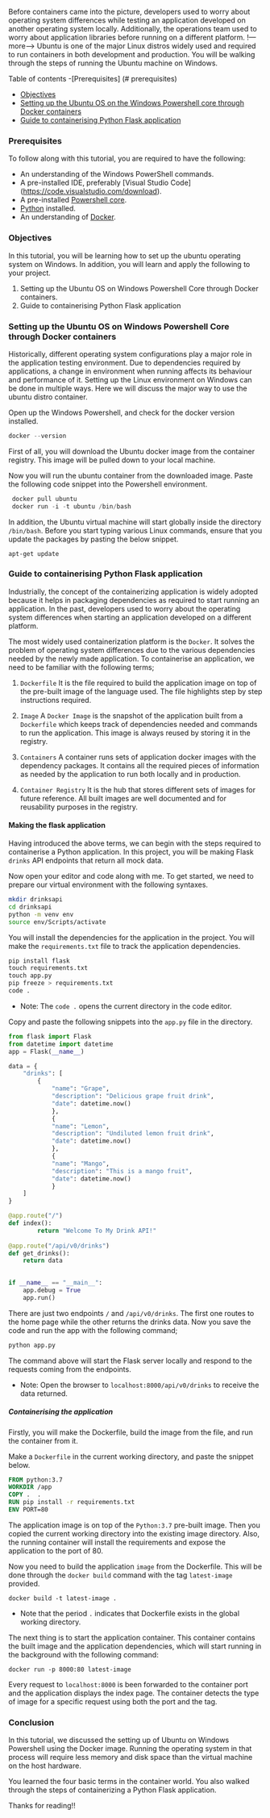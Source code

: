 Before containers came into the picture, developers used to worry about operating system differences while testing an application developed on another operating system locally. Additionally, the operations team used to worry about application libraries before running on a different platform. 
!—more-->
Ubuntu is one of the major Linux distros widely used and required to run containers in both development and production.  You will be walking through the steps of running the Ubuntu machine on Windows.

Table of contents
-[Prerequisites] (# prerequisites)
- [Objectives](#objectives)
- [Setting up the Ubuntu OS on the Windows Powershell core through Docker containers](#setting-up-the-ubuntu-os-on-Windows-Powershell-core-through-Docker-containers)
- [Guide to containerising Python Flask application](#guide-to-containerising-python-flask-application)

### Prerequisites
To follow along with this tutorial, you are required to have the following:
- An understanding of the Windows PowerShell commands.
- A pre-installed IDE, preferably [Visual Studio Code] (https://code.visualstudio.com/download).
- A pre-installed [Powershell core](https://docs.microsoft.com/en-us/powershell/scripting/install/installing-powershell-on-windows?view=powershell-7.2).
- [Python](https://python.org) installed.
- An understanding of [Docker](https://docs.docker.com/get-docker/).

### Objectives
In this tutorial, you will be learning how to set up the ubuntu operating system on Windows.  In addition, you will learn and apply the following to your project.

1. Setting up the Ubuntu OS on Windows Powershell Core through Docker containers.
2. Guide to containerising Python Flask application


### Setting up the Ubuntu OS on Windows Powershell Core through Docker containers
Historically, different operating system configurations play a major role in the application testing environment. Due to dependencies required by applications, a change in environment when running affects its behaviour and performance of it. Setting up the Linux environment on Windows can be done in multiple ways. Here we will discuss the major way to use the ubuntu distro container.

Open up the Windows Powershell, and check for the docker version installed. 

```PowerShell
docker --version
```

First of all, you will download the Ubuntu docker image from the container registry. This image will be pulled down to your local machine.

Now you will run the ubuntu container from the downloaded image. Paste the following code snippet into the Powershell environment.

```PowerShell
 docker pull ubuntu
 docker run -i -t ubuntu /bin/bash
```

In addition, the Ubuntu virtual machine will start globally inside the directory `/bin/bash`. Before you start typing various Linux commands, ensure that you update the packages by pasting the below snippet.

```Linux
apt-get update
```

### Guide to containerising Python Flask application
Industrially, the concept of the containerizing application is widely adopted because it helps in packaging dependencies as required to start running an application.  In the past, developers used to worry about the operating system differences when starting an application developed on a different platform.

The most widely used containerization platform is the `Docker`. It solves the problem of operating system differences due to the various dependencies needed by the newly made application. To containerise an application, we need to be familiar with the following terms;

1. `Dockerfile`
    It is the file required to build the application image on top of the pre-built image of the language used. The file highlights step by step instructions required.

2. `Image`
    A `Docker Image` is the snapshot of the application built from a `Dockerfile` which keeps track of dependencies needed and commands to run the application. This image is always reused by storing it in the registry.

3. `Containers`
    A container runs sets of application docker images with the dependency packages. It contains all the required pieces of information as needed by the application to run both locally and in production.

4. `Container Registry`
    It is the hub that stores different sets of images for future reference. All built images are well documented and for reusability purposes in the registry.


#### Making the flask application
Having introduced the above terms, we can begin with the steps required to containerise a Python application. In this project, you will be making Flask `drinks` API endpoints that return all mock data.

Now open your editor and code along with me. To get started, we need to prepare our virtual environment with the following syntaxes.

```bash
mkdir drinksapi
cd drinksapi
python -m venv env
source env/Scripts/activate 
```

You will install the dependencies for the application in the project. You will make the `requirements.txt` file to track the application dependencies.

```py
pip install flask
touch requirements.txt
touch app.py
pip freeze > requirements.txt
code . 
```

- Note: The `code .` opens the current directory in the code editor.

Copy and paste the following snippets into the `app.py` file in the directory.

```py
from flask import Flask
from datetime import datetime
app = Flask(__name__)

data = {
    "drinks": [
        {
            "name": "Grape", 
            "description": "Delicious grape fruit drink",
            "date": datetime.now()
            },
            {
            "name": "Lemon", 
            "description": "Undiluted lemon fruit drink",
            "date": datetime.now()
            },
            {
            "name": "Mango", 
            "description": "This is a mango fruit",
            "date": datetime.now()
            }
    ]
} 

@app.route("/")
def index():
        return "Welcome To My Drink API!"
        
@app.route("/api/v0/drinks")
def get_drinks():
    return data
    

if __name__ == "__main__":
    app.debug = True
    app.run()
```

There are just two endpoints `/` and `/api/v0/drinks`. The first one routes to the home page while the other returns the drinks data. Now you save the code and run the app with the following command;

```bash
python app.py
```

The command above will start the Flask server locally and respond to the requests coming from the endpoints.

- Note: Open the browser to `localhost:8000/api/v0/drinks` to receive the data returned.


##### Containerising the application
Firstly, you will make the Dockerfile, build the image from the file, and run the container from it. 

Make a `Dockerfile` in the current working directory, and paste the snippet below.

```Dockerfile
FROM python:3.7
WORKDIR /app
COPY .  .
RUN pip install -r requirements.txt
ENV PORT=80
```

The application image is on top of the `Python:3.7` pre-built image. Then you copied the current working directory into the existing image directory. Also, the running container will install the requirements and expose the application to the port of 80.

Now you need to build the application `image` from the Dockerfile. This will be done through the `docker build` command with the tag `latest-image` provided. 

```docker
docker build -t latest-image .
```

- Note that the period `.` indicates that Dockerfile exists in the global working directory.

The next thing is to start the application container. This container contains the built image and the application dependencies, which will start running in the background with the following command:

```docker
docker run -p 8000:80 latest-image
```
Every request to `localhost:8000` is been forwarded to the container port and the application displays the index page. The container detects the type of image for a specific request using both the port and the tag.


### Conclusion
In this tutorial, we discussed the setting up of Ubuntu on Windows Powershell using the Docker image. Running the operating system in that process will require less memory and disk space than the virtual machine on the host hardware.

You learned the four basic terms in the container world. You also walked through the steps of containerizing a Python Flask application. 

Thanks for reading!!
